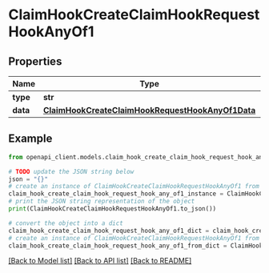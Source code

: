 # ClaimHookCreateClaimHookRequestHookAnyOf1


## Properties

Name | Type | Description | Notes
------------ | ------------- | ------------- | -------------
**type** | **str** |  | 
**data** | [**ClaimHookCreateClaimHookRequestHookAnyOf1Data**](ClaimHookCreateClaimHookRequestHookAnyOf1Data.md) |  | 

## Example

```python
from openapi_client.models.claim_hook_create_claim_hook_request_hook_any_of1 import ClaimHookCreateClaimHookRequestHookAnyOf1

# TODO update the JSON string below
json = "{}"
# create an instance of ClaimHookCreateClaimHookRequestHookAnyOf1 from a JSON string
claim_hook_create_claim_hook_request_hook_any_of1_instance = ClaimHookCreateClaimHookRequestHookAnyOf1.from_json(json)
# print the JSON string representation of the object
print(ClaimHookCreateClaimHookRequestHookAnyOf1.to_json())

# convert the object into a dict
claim_hook_create_claim_hook_request_hook_any_of1_dict = claim_hook_create_claim_hook_request_hook_any_of1_instance.to_dict()
# create an instance of ClaimHookCreateClaimHookRequestHookAnyOf1 from a dict
claim_hook_create_claim_hook_request_hook_any_of1_from_dict = ClaimHookCreateClaimHookRequestHookAnyOf1.from_dict(claim_hook_create_claim_hook_request_hook_any_of1_dict)
```
[[Back to Model list]](../README.md#documentation-for-models) [[Back to API list]](../README.md#documentation-for-api-endpoints) [[Back to README]](../README.md)


